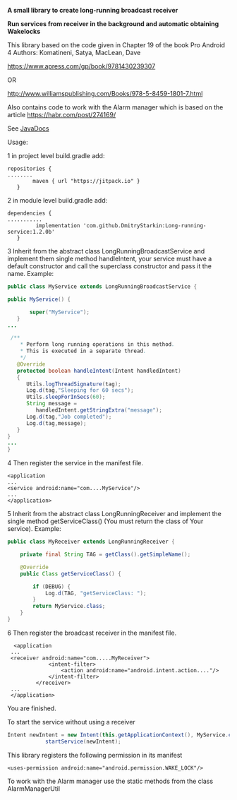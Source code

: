 **A small library to create long-running broadcast receiver**

**Run services from receiver in the background and automatic obtaining Wakelocks**

This library based on the code given in Chapter 19 of the book Pro Android 4
Authors: Komatineni, Satya, MacLean, Dave

https://www.apress.com/gp/book/9781430239307

OR

http://www.williamspublishing.com/Books/978-5-8459-1801-7.html

Also contains code to work with the Alarm manager which is based on the article
https://habr.com/post/274169/

See [JavaDocs](https://dmitrystarkin.github.io/Long-running-service/)

Usage:

1 in project level build.gradle add:
```
repositories {
........
        maven { url "https://jitpack.io" }
   }
```

2 in module level build.gradle add:
```
dependencies {
...........
         implementation 'com.github.DmitryStarkin:Long-running-service:1.2.0b'
   }
```

3 Inherit from the abstract class LongRunningBroadcastService and implement them
 single method handleIntent, your service must have a default constructor and call
 the superclass constructor and pass it the name. Example:

 ```Java
 public class MyService extends LongRunningBroadcastService {

 public MyService() {

        super("MyService");
    }
 ...

  /**
     * Perform long running operations in this method.
     * This is executed in a separate thread.
     */
    @Override
    protected boolean handleIntent(Intent handledIntent)
    {
       Utils.logThreadSignature(tag);
       Log.d(tag,"Sleeping for 60 secs");
       Utils.sleepForInSecs(60);
       String message =
          handledIntent.getStringExtra("message");
       Log.d(tag,"Job completed");
       Log.d(tag,message);
    }
 }
 ...
 }
 ```

4 Then register the service in the manifest file.
 ```
 <application
 ...
 <service android:name="com....MyService"/>
 ...
 </application>
 ```
5  Inherit from the abstract class LongRunningReceiver and implement the single method getServiceClass()
(You must return the class of Your service). Example:
 ```Java
 public class MyReceiver extends LongRunningReceiver {

     private final String TAG = getClass().getSimpleName();

     @Override
     public Class getServiceClass() {

         if (DEBUG) {
             Log.d(TAG, "getServiceClass: ");
         }
         return MyService.class;
     }
 }

 ```

6 Then register the broadcast receiver in the
 manifest file.

 ```
   <application
  ...
  <receiver android:name="com.....MyReceiver">
              <intent-filter>
                  <action android:name="android.intent.action...."/>
              </intent-filter>
          </receiver>
  ...
  </application>
  ```
  You are finished.

  To start the service without using a receiver
  ```java
  Intent newIntent = new Intent(this.getApplicationContext(), MyService.class);
              startService(newIntent);
  ```

 This library registers the following permission in its manifest

 ```
 <uses-permission android:name="android.permission.WAKE_LOCK"/>
 ```

To work with the Alarm manager use the static methods from the class AlarmManagerUtil